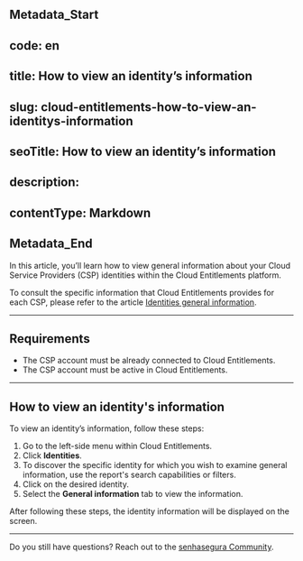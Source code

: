 ## Metadata_Start 
## code: en
## title: How to view an identity’s information 
## slug: cloud-entitlements-how-to-view-an-identitys-information 
## seoTitle: How to view an identity’s information 
## description:  
## contentType: Markdown 
## Metadata_End
In this article, you’ll learn how to view general information about your Cloud Service Providers (CSP) identities within the Cloud Entitlements platform.

To consult the specific information that Cloud Entitlements provides for each CSP, please refer to the article [Identities general information](/v3-32/docs/cloud-entitlements-identities-general-information). 

* * *

## Requirements

* The CSP account must be already connected to Cloud Entitlements.
* The CSP account must be active in Cloud Entitlements. 

* * *

## How to view an identity's information

To view an identity’s information, follow these steps:

1. Go to the left-side menu within Cloud Entitlements.
2. Click **Identities**.
3. To discover the specific identity for which you wish to examine general information, use the report's search capabilities or filters.
4. Click on the desired identity.
5. Select the **General information** tab to view the information.

After following these steps, the identity information will be displayed on the screen.
* * *
Do you still have questions? Reach out to the [senhasegura Community](https://community.senhasegura.io/).